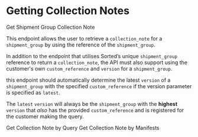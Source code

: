 # Getting Collection Notes

Get Shipment Group Collection Note

This endpoint allows the user to retrieve a `collection_note` for a `shipment_group` by using the reference of the `shipment_group`.

In addition to the endpoint that utilises Sorted’s unique `shipment_group` reference to return a `collection_note`, the API must also support using the customer's own `custom_reference` and `version` for a `shipment_group`.

this endpoint should automatically determine the latest `version` of a `shipment_group` with the specified `custom_reference` if the version parameter is specified as `latest`.

The `latest` `version` will always be the `shipment_group` with the **highest** `version` that *also* has the provided `custom_reference` and is registered for the customer making the query.


Get Collection Note by Query
Get Collection Note by Manifests

<script src="../../scripts/requesttabs.js"></script>
<script src="../../scripts/responsetabs.js"></script>
<script src="../../scripts/copy.js"></script>